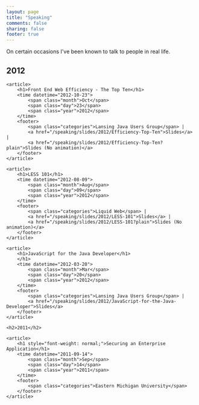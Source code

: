 ```yaml
---
layout: page
title: "Speaking"
comments: false
sharing: false
footer: true
---
```


On certain occasions I've been known to talk to people in real life.

<div id="speaking-archives">
	<h2>2012</h2>

	<article>
		<h1>Front End Web Efficiency - The Top Ten</h1>
		<time datetime="2012-10-23">
			<span class="month">Oct</span>
			<span class="day">23</span>
			<span class="year">2012</span>
		</time>
		<footer>
			<span class="categories">Lansing Java Users Group</span> | 
			<a href="/speaking/slides/2012/Efficiency-Top-Ten">Slides</a> | 
			<a href="/speaking/slides/2012/Efficiency-Top-Ten?plain">Slides (No animation)</a>
		</footer>
	</article>

	<article>
		<h1>LESS 101</h1>
		<time datetime="2012-08-09">
			<span class="month">Aug</span>
			<span class="day">09</span>
			<span class="year">2012</span>
		</time>
		<footer>
			<span class="categories">Liquid Web</span> | 
			<a href="/speaking/slides/2012/LESS-101">Slides</a> | 
			<a href="/speaking/slides/2012/LESS-101?plain">Slides (No animation)</a>
		</footer>
	</article>

	<article>
		<h1>JavaScript for the Java Developer</h1>
		</h1>
		<time datetime="2012-03-20">
			<span class="month">Mar</span>
			<span class="day">20</span>
			<span class="year">2012</span>
		</time>
		<footer>
			<span class="categories">Lansing Java Users Group</span> | 
			<a href="/speaking/slides/2012/JavaScript-for-the-Java-Developer">Slides</a>
		</footer>
	</article>

	<h2>2011</h2>

	<article>
		<h1 style="font-weight: normal;">Securing an Enterprise Application</h1>
		<time datetime="2011-09-14">
			<span class="month">Sep</span>
			<span class="day">14</span>
			<span class="year">2011</span>
		</time>
		<footer>
			<span class="categories">Eastern Michigan University</span>
		</footer>
	</article>
</div>